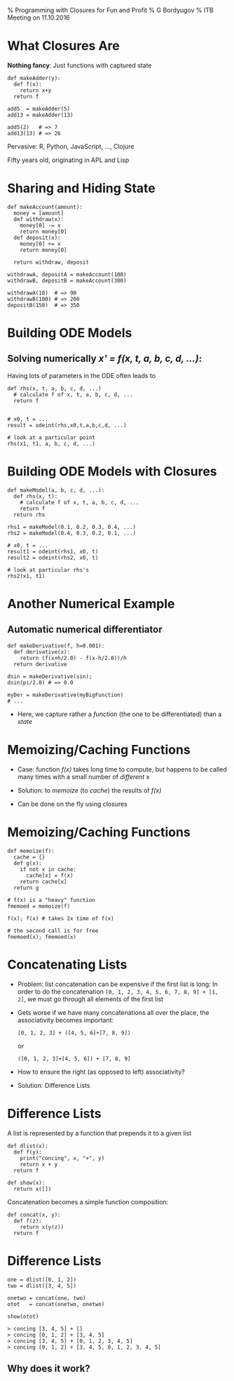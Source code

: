 % Programming with Closures for Fun and Profit
% G Bordyugov
% ITB Meeting on 11.10.2016

# What Closures Are

__Nothing fancy__: Just functions with captured state

~~~{.python .numberLines}
def makeAdder(y):
  def f(x):
    return x+y
  return f

add5  = makeAdder(5)
add13 = makeAdder(13)

add5(2)   # => 7
add13(13) # => 26
~~~
  
Pervasive: R, Python, JavaScript, ..., Clojure

Fifty years old, originating in APL and Lisp


# Sharing and Hiding State

~~~{.python .numberLines}
def makeAccount(amount):
  money = [amount]
  def withdraw(x):
    money[0] -= x
    return money[0]
  def deposit(x):
    money[0] += x
    return money[0]

  return withdraw, deposit

withdrawA, depositA = makeAccount(100)
withdrawB, depositB = makeAccount(300)

withdrawA(10)  # => 90
withdrawB(100) # => 200
depositB(150)  # => 350
~~~


# Building ODE Models

## Solving numerically _x' = f(x, t, a, b, c, d, ...)_:

Having lots of parameters in the ODE often leads to


~~~{.python .numberLines}
def rhs(x, t, a, b, c, d, ...)
  # calculate f of x, t, a, b, c, d, ...
  return f
  

# x0, t = ...
result = odeint(rhs,x0,t,a,b,c,d, ...)

# look at a particular point
rhs(x1, t1, a, b, c, d, ...)
~~~


# Building ODE Models with Closures


~~~{.python .numberLines}
def makeModel(a, b, c, d, ...):
  def rhs(x, t):
    # calculate f of x, t, a, b, c, d, ...
    return f
  return rhs

rhs1 = makeModel(0.1, 0.2, 0.3, 0.4, ...)
rhs2 = makeModel(0.4, 0.3, 0.2, 0.1, ...)

# x0, t = ...
result1 = odeint(rhs1, x0, t)
result2 = odeint(rhs2, x0, t)

# look at particular rhs's
rhs2(x1, t1)
~~~

# Another Numerical Example

## Automatic numerical differentiator

~~~{.python .numberLines}
def makeDerivative(f, h=0.001):
  def derivative(x):
    return (f(x+h/2.0) - f(x-h/2.0))/h
  return derivative

dsin = makeDerivative(sin);
dsin(pi/2.0) # => 0.0

myDer = makeDerivative(myBigFunction)
# ...
~~~

- Here, we capture rather a _function_ (the one to be differentiated)
than a _state_

# Memoizing/Caching Functions

- Case: function _f(x)_ takes long time to compute, but happens to be
called many times with a small number of _different_ x

- Solution: to _memoize_ (to _cache_) the results of _f(x)_

- Can be done on the fly using closures


# Memoizing/Caching Functions

~~~{.python .numberLines}
def memoize(f):
  cache = {}
  def g(x):
    if not x in cache:
      cache[x] = f(x)
    return cache[x]
  return g

# f(x) is a "heavy" function
fmemoed = memoize(f)

f(x); f(x) # takes 2x time of f(x)

# the second call is for free
fmemoed(x); fmemoed(x)
~~~

# Concatenating Lists

 - Problem: list concatenation can be expensive if the first list is
   long: In order to do the concatenation
   `[0, 1, 2, 3, 4, 5, 6, 7, 8, 9] + [1, 2]`,
   we must go through all elements of the first list
 - Gets worse if we have many concatenations all over the place, the
   associativity becomes important:

   `[0, 1, 2, 3] + ([4, 5, 6]+[7, 8, 9])`

   or


   `([0, 1, 2, 3]+[4, 5, 6]) + [7, 8, 9]`

 - How to ensure the right (as opposed to left) associativity?
 - Solution: Difference Lists

# Difference Lists

A list is represented by a function that prepends it to a given list

~~~{.python .numberLines}
def dlist(x):
  def f(y):
    print("concing", x, "+", y)
    return x + y
  return f

def show(x):
  return x([])
~~~

Concatenation becomes a simple function composition:

~~~{.python .numberLines}
def concat(x, y):
  def f(z):
    return x(y(z))
  return f
~~~

# Difference Lists
~~~{.python}
one = dlist([0, 1, 2])
two = dlist([3, 4, 5])

onetwo = concat(one, two)
otot   = concat(onetwo, onetwo)

show(otot)

> concing [3, 4, 5] + []
> concing [0, 1, 2] + [3, 4, 5]
> concing [3, 4, 5] + [0, 1, 2, 3, 4, 5]
> concing [0, 1, 2] + [3, 4, 5, 0, 1, 2, 3, 4, 5]
~~~

## Why does it work?

